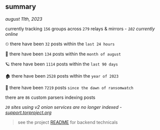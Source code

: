 
## summary
_august 11th, 2023_

currently tracking `156` groups across `279` relays & mirrors - _`102` currently online_

⏲ there have been `32` posts within the `last 24 hours`

🦈 there have been `134` posts within the `month of august`

🪐 there have been `1114` posts within the `last 90 days`

🏚 there have been `2528` posts within the `year of 2023`

🦕 there have been `7219` posts `since the dawn of ransomwatch`

there are `86` custom parsers indexing posts

_`20` sites using v2 onion services are no longer indexed - [support.torproject.org](https://support.torproject.org/onionservices/v2-deprecation/)_

> see the project [README](https://github.com/joshhighet/ransomwatch#ransomwatch--) for backend technicals
